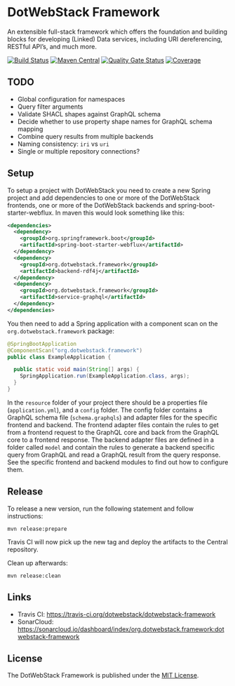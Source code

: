 # DotWebStack Framework

An extensible full-stack framework which offers the foundation and building blocks for developing (Linked) Data 
services, including URI dereferencing, RESTful API’s, and much more.

[![Build Status](https://travis-ci.org/dotwebstack/dotwebstack-framework.svg?branch=master)](https://travis-ci.org/dotwebstack/dotwebstack-framework)
[![Maven Central](https://maven-badges.herokuapp.com/maven-central/org.dotwebstack.framework/dotwebstack-core/badge.svg?style=flat-square)](https://maven-badges.herokuapp.com/maven-central/org.dotwebstack.framework/dotwebstack-core/)
[![Quality Gate Status](https://sonarcloud.io/api/project_badges/measure?project=org.dotwebstack.framework%3Adotwebstack-framework&metric=alert_status)](https://sonarcloud.io/dashboard?id=org.dotwebstack.framework%3Adotwebstack-framework)
[![Coverage](https://sonarcloud.io/api/project_badges/measure?project=org.dotwebstack.framework%3Adotwebstack-framework&metric=coverage)](https://sonarcloud.io/dashboard?id=org.dotwebstack.framework%3Adotwebstack-framework)

## TODO

* Global configuration for namespaces
* Query filter arguments
* Validate SHACL shapes against GraphQL schema
* Decide whether to use property shape names for GraphQL schema mapping
* Combine query results from multiple backends
* Naming consistency: `iri` vs `uri`
* Single or multiple repository connections?

## Setup
To setup a project with DotWebStack you need to create a new Spring project and add dependencies to one or more of the 
DotWebStack frontends, one or more of the DotWebStack backends and spring-boot-starter-webflux. In maven this would look
something like this:

```xml
<dependencies>
  <dependency>
    <groupId>org.springframework.boot</groupId>
    <artifactId>spring-boot-starter-webflux</artifactId>
  </dependency>
  <dependency>
    <groupId>org.dotwebstack.framework</groupId>
    <artifactId>backend-rdf4j</artifactId>
  </dependency>
  <dependency>
    <groupId>org.dotwebstack.framework</groupId>
    <artifactId>service-graphql</artifactId>
  </dependency>
</dependencies>
```

You then need to add a Spring application with a component scan on the `org.dotwebstack.framework` package:

```java
@SpringBootApplication
@ComponentScan("org.dotwebstack.framework")
public class ExampleApplication {

  public static void main(String[] args) {
    SpringApplication.run(ExampleApplication.class, args);
  }
}
```

In the `resource` folder of your project there should be a properties file (`application.yml`), and a `config` folder.
The config folder contains a GraphQL schema file (`schema.graphqls`) and adapter files for the specific frontend and 
backend. The frontend adapter files contain the rules to get from a frontend request to the GraphQL core and back from 
the GraphQL core to a frontend response. The backend adapter files are defined in a folder called `model` and contain 
the rules to generate a backend specific query from GraphQL and read a GraphQL result from the query response. See the 
specific frontend and backend modules to find out how to configure them.

## Release

To release a new version, run the following statement and follow instructions:

```
mvn release:prepare
```

Travis CI will now pick up the new tag and deploy the artifacts to the Central repository.

Clean up afterwards:

```
mvn release:clean
```

## Links

* Travis CI: https://travis-ci.org/dotwebstack/dotwebstack-framework
* SonarCloud: https://sonarcloud.io/dashboard/index/org.dotwebstack.framework:dotwebstack-framework

## License

The DotWebStack Framework is published under the [MIT License](LICENSE.md).


